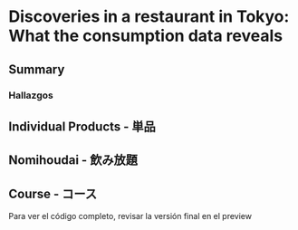 # Discoveries in a restaurant in Tokyo: What the consumption data reveals 
## Summary
### Hallazgos
## Individual Products - 単品
## Nomihoudai - 飲み放題 
## Course - コース
Para ver el código completo, revisar la versión final en el preview 
